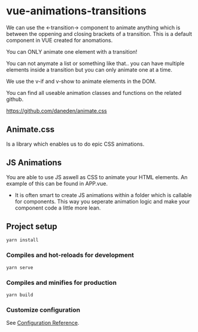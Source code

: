 # vue-animations-transitions

We can use the <-transition-> component to animate anything which is between the oppening and closing brackets of a transition. This is a default component in VUE created for anomations.

You can ONLY animate one element with a transition! 

You can not anymate a list or something like that.. you can have multiple elements inside a transition but you can only animate one at a time.

We use the v-if and v-show to animate elements in the DOM.

You can find all useable animation classes and functions on the related github. 

<a>https://github.com/daneden/animate.css</a>

## Animate.css

Is a library which enables us to do epic CSS animations.

## JS Animations 

You are able to use JS aswell as CSS to animate your HTML elements. An example of this can be found in APP.vue. 

- It is often smart to create JS animations within a folder which is callable for components. This way you seperate animation logic and make your component code a little more lean.

## Project setup
```
yarn install
```

### Compiles and hot-reloads for development
```
yarn serve
```

### Compiles and minifies for production
```
yarn build
```

### Customize configuration
See [Configuration Reference](https://cli.vuejs.org/config/).
